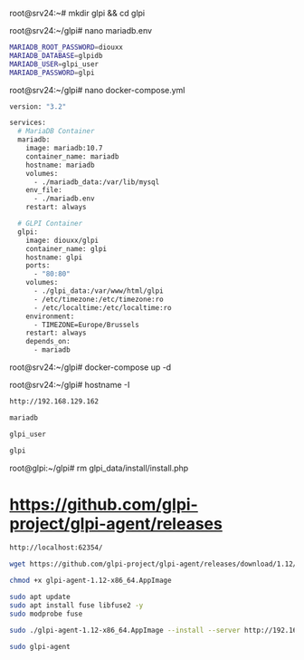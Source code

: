 root@srv24:~# mkdir glpi && cd glpi

root@srv24:~/glpi# nano mariadb.env

```sh
MARIADB_ROOT_PASSWORD=diouxx
MARIADB_DATABASE=glpidb
MARIADB_USER=glpi_user
MARIADB_PASSWORD=glpi
``` 

root@srv24:~/glpi# nano docker-compose.yml

```sh
version: "3.2"

services:
  # MariaDB Container
  mariadb:
    image: mariadb:10.7
    container_name: mariadb
    hostname: mariadb
    volumes:
      - ./mariadb_data:/var/lib/mysql
    env_file:
      - ./mariadb.env
    restart: always

  # GLPI Container
  glpi:
    image: diouxx/glpi
    container_name: glpi
    hostname: glpi
    ports:
      - "80:80"
    volumes:
      - ./glpi_data:/var/www/html/glpi
      - /etc/timezone:/etc/timezone:ro
      - /etc/localtime:/etc/localtime:ro
    environment:
      - TIMEZONE=Europe/Brussels
    restart: always
    depends_on:
      - mariadb
```

root@srv24:~/glpi# docker-compose up -d

root@srv24:~/glpi# hostname -I

```sh
http://192.168.129.162 
```

```sh
mariadb

glpi_user

glpi
``` 

root@glpi:~/glpi# rm glpi_data/install/install.php

# https://github.com/glpi-project/glpi-agent/releases


```sh
http://localhost:62354/
```

```sh
wget https://github.com/glpi-project/glpi-agent/releases/download/1.12/glpi-agent-1.12-x86_64.AppImage

chmod +x glpi-agent-1.12-x86_64.AppImage

sudo apt update
sudo apt install fuse libfuse2 -y
sudo modprobe fuse

sudo ./glpi-agent-1.12-x86_64.AppImage --install --server http://192.168.129.195/

sudo glpi-agent
```

